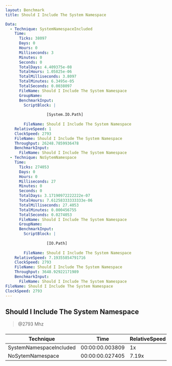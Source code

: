 ```yaml
---
layout: Benchmark
title: Should I Include The System Namespace

Data: 
  - Technique: SystemNamespaceIncluded
    Time: 
      Ticks: 38097
      Days: 0
      Hours: 0
      Milliseconds: 3
      Minutes: 0
      Seconds: 0
      TotalDays: 4.409375e-08
      TotalHours: 1.05825e-06
      TotalMilliseconds: 3.8097
      TotalMinutes: 6.3495e-05
      TotalSeconds: 0.0038097
      FileName: Should I Include The System Namespace
      GroupName: 
      BenchmarkInput: 
        ScriptBlock: |
          
                  [System.IO.Path]
              
        FileName: Should I Include The System Namespace
    RelativeSpeed: 1
    ClockSpeed: 2793
    FileName: Should I Include The System Namespace
    Throughput: 26248.7859936478
    BenchmarkInput: 
      FileName: Should I Include The System Namespace
  - Technique: NoSytemNamespace
    Time: 
      Ticks: 274053
      Days: 0
      Hours: 0
      Milliseconds: 27
      Minutes: 0
      Seconds: 0
      TotalDays: 3.17190972222222e-07
      TotalHours: 7.61258333333333e-06
      TotalMilliseconds: 27.4053
      TotalMinutes: 0.000456755
      TotalSeconds: 0.0274053
      FileName: Should I Include The System Namespace
      GroupName: 
      BenchmarkInput: 
        ScriptBlock: |
          
                  [IO.Path]
              
        FileName: Should I Include The System Namespace
    RelativeSpeed: 7.19355854791716
    ClockSpeed: 2793
    FileName: Should I Include The System Namespace
    Throughput: 3648.92922171989
    BenchmarkInput: 
      FileName: Should I Include The System Namespace
FileName: Should I Include The System Namespace
ClockSpeed: 2793
---
```

Should I Include The System Namespace
-------------------------------------
> @2793 Mhz


### 


|Technique              |Time           |RelativeSpeed|Throughput|
|-----------------------|---------------|-------------|----------|
|SystemNamespaceIncluded|00:00:00.003809|1x           |26248.79/s|
|NoSytemNamespace       |00:00:00.027405|7.19x        |3648.93/s |
